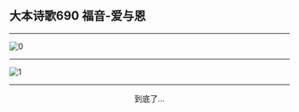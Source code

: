 
## 大本诗歌690 福音-爱与恩
        
<div id="aplayer0"></div>

---

<img alt="0" data-original="/data/d0685/0">

---

<img alt="1" data-original="/data/d0685/1">

---

<p style="text-align: center">到底了...</p>

<script src="/js/dist-view.js"></script>

<script>
MAIN.id = 'd0685';
        
const ap0 = new APlayer({
    container: document.getElementById('aplayer0'),
    volume: 1,
    loop: 'none',
    preload: 'none',
    audio: [{
        name: '大本诗歌690.mp3',
        artist: '大本诗歌',
        url: 'https://res.wx.qq.com/voice/getvoice?mediaid=MzI0NTk3MDM5M18yMjQ3NDk2MjY4',
        cover: '/favicon'
    }]
});
</script>
